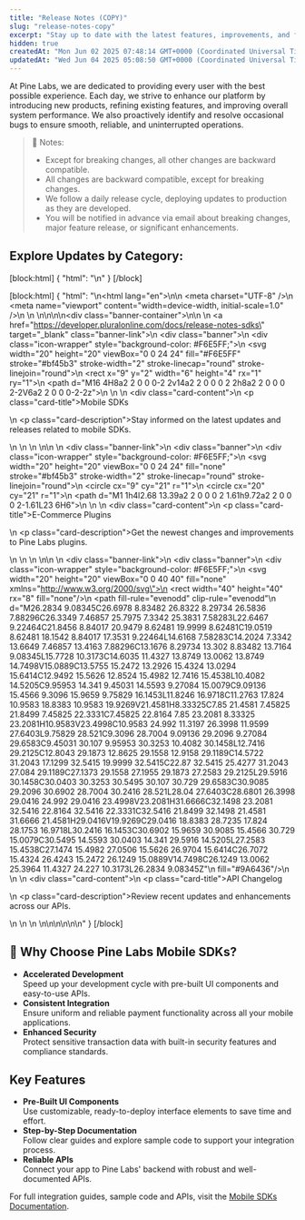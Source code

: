 ```yaml
---
title: "Release Notes (COPY)"
slug: "release-notes-copy"
excerpt: "Stay up to date with the latest features, improvements, and fixes across all Pine Labs products and services."
hidden: true
createdAt: "Mon Jun 02 2025 07:48:14 GMT+0000 (Coordinated Universal Time)"
updatedAt: "Wed Jun 04 2025 05:08:50 GMT+0000 (Coordinated Universal Time)"
---
```

At Pine Labs, we are dedicated to providing every user with the best possible experience. Each day, we strive to enhance our platform by introducing new products, refining existing features, and improving overall system performance. We also proactively identify and resolve occasional bugs to ensure smooth, reliable, and uninterrupted operations.

> 🔔 Notes:
> 
> - Except for breaking changes, all other changes are backward compatible.
> - All changes are backward compatible, except for breaking changes. 
> - We follow a daily release cycle, deploying updates to production as they are developed. 
> - You will be notified in advance via email about breaking changes, major feature release, or significant enhancements.

## Explore Updates by Category:

[block:html]
{
  "html": "<style>\n  .banner-container {\n    display: flex;\n    flex-wrap: wrap;\n    gap: 20px;\n  }\n\n  .banner-link {\n    text-decoration: none;\n    color: inherit;\n    width: calc(50% - 10px); /* 2-column layout with spacing */\n    margin-bottom: 20px;\n  }\n\n  .banner {\n    background-color: #faf8fd;\n    border: 1px solid #e0e0e0;\n    border-radius: 12px;\n    padding: 12px 16px;\n    display: flex;\n    align-items: flex-start;\n    gap: 12px;\n    min-height: 100px;\n    box-shadow: 0 2px 6px rgba(0, 0, 0, 0.05);\n    transition: box-shadow 0.3s ease;\n    width: 100%;\n    box-sizing: border-box;\n  }\n\n  .banner:hover {\n    box-shadow: 0 4px 12px rgba(0, 0, 0, 0.1);\n  }\n\n  .icon-wrapper {\n    width: 36px;\n    height: 36px;\n    border-radius: 8px;\n    display: flex;\n    justify-content: center;\n    align-items: center;\n    flex-shrink: 0;\n    align-self: flex-start;\n    margin-top: 4px;\n  }\n\n  .card-content {\n    display: flex;\n    flex-direction: column;\n    justify-content: flex-start;\n  }\n\n  .card-title {\n    font-size: 1rem;\n    font-weight: 600;\n    color: #1C1C1C;\n    margin: 0 0 4px 0;\n  }\n\n  .card-description {\n    font-size: 0.9rem;\n    color: #555;\n    margin: 0;\n    line-height: 1.4;\n  }\n</style>\n"
}
[/block]


[block:html]
{
  "html": "<!DOCTYPE html>\n<html lang=\"en\">\n<head>\n  <meta charset=\"UTF-8\" />\n  <meta name=\"viewport\" content=\"width=device-width, initial-scale=1.0\" />\n  <title>Banners Layout</title>\n  <style>\n    .banner-container {\n      display: flex;\n      flex-wrap: wrap;\n      gap: 20px;\n    }\n\n    .banner-link {\n      text-decoration: none;\n      color: inherit;\n      width: calc(50% - 10px); /* Two per row */\n      margin-bottom: 20px;\n    }\n\n    .banner {\n      background-color: #faf8fd;\n      border: 1px solid #e0e0e0;\n      border-radius: 12px;\n      padding: 12px 16px;\n      display: flex;\n      align-items: flex-start;\n      gap: 12px;\n      min-height: 100px;\n      box-shadow: 0 2px 6px rgba(0, 0, 0, 0.05);\n      transition: box-shadow 0.3s ease;\n      width: 100%;\n      box-sizing: border-box;\n    }\n\n    .banner:hover {\n      box-shadow: 0 4px 12px rgba(0, 0, 0, 0.1);\n    }\n\n    .icon-wrapper {\n      width: 36px;\n      height: 36px;\n      border-radius: 8px;\n      display: flex;\n      justify-content: center;\n      align-items: center;\n      flex-shrink: 0;\n      align-self: flex-start;\n      margin-top: 4px;\n    }\n\n    .card-content {\n      display: flex;\n      flex-direction: column;\n      justify-content: flex-start;\n    }\n\n    .card-title {\n      font-size: 1rem;\n      font-weight: 600;\n      color: #1C1C1C;\n      margin: 0 0 4px 0;\n    }\n\n    .card-description {\n      font-size: 0.9rem;\n      color: #555;\n      margin: 0;\n      line-height: 1.4;\n    }\n  </style>\n</head>\n<body>\n\n<div class=\"banner-container\">\n\n  <!-- Mobile SDKs -->\n  <a href=\"https://developer.pluralonline.com/docs/release-notes-sdks\" target=\"_blank\" class=\"banner-link\">\n    <div class=\"banner\">\n      <div class=\"icon-wrapper\" style=\"background-color: #F6E5FF;\">\n        <svg width=\"20\" height=\"20\" viewBox=\"0 0 24 24\" fill=\"#F6E5FF\" stroke=\"#bf45b3\" stroke-width=\"2\" stroke-linecap=\"round\" stroke-linejoin=\"round\">\n          <rect x=\"9\" y=\"2\" width=\"6\" height=\"4\" rx=\"1\" ry=\"1\"></rect>\n          <path d=\"M16 4H8a2 2 0 0 0-2 2v14a2 2 0 0 0 2 2h8a2 2 0 0 0 2-2V6a2 2 0 0 0-2-2z\"></path>\n        </svg>\n      </div>\n      <div class=\"card-content\">\n        <p class=\"card-title\">Mobile SDKs</p>\n        <p class=\"card-description\">Stay informed on the latest updates and releases related to mobile SDKs.</p>\n      </div>\n    </div>\n  </a>\n\n  <!-- E-Commerce Plugins -->\n  <div class=\"banner-link\">\n    <div class=\"banner\">\n      <div class=\"icon-wrapper\" style=\"background-color: #F6E5FF;\">\n        <svg width=\"20\" height=\"20\" viewBox=\"0 0 24 24\" fill=\"none\" stroke=\"#bf45b3\" stroke-width=\"2\" stroke-linecap=\"round\" stroke-linejoin=\"round\">\n          <circle cx=\"9\" cy=\"21\" r=\"1\"></circle>\n          <circle cx=\"20\" cy=\"21\" r=\"1\"></circle>\n          <path d=\"M1 1h4l2.68 13.39a2 2 0 0 0 2 1.61h9.72a2 2 0 0 0 2-1.61L23 6H6\"></path>\n        </svg>\n      </div>\n      <div class=\"card-content\">\n        <p class=\"card-title\">E-Commerce Plugins</p>\n        <p class=\"card-description\">Get the newest changes and improvements to Pine Labs plugins.</p>\n      </div>\n    </div>\n  </div>\n\n  <!-- API Changelog -->\n  <div class=\"banner-link\">\n    <div class=\"banner\">\n      <div class=\"icon-wrapper\" style=\"background-color: #F6E5FF;\">\n        <svg width=\"20\" height=\"20\" viewBox=\"0 0 40 40\" fill=\"none\" xmlns=\"http://www.w3.org/2000/svg\">\n          <rect width=\"40\" height=\"40\" rx=\"8\" fill=\"none\"/>\n          <path fill-rule=\"evenodd\" clip-rule=\"evenodd\"\n            d=\"M26.2834 9.08345C26.6978 8.83482 26.8322 8.29734 26.5836 7.88296C26.3349 7.46857 25.7975 7.3342 25.3831 7.58283L22.6467 9.22464C21.8456 8.84017 20.9479 8.62481 19.9999 8.62481C19.0519 8.62481 18.1542 8.84017 17.3531 9.22464L14.6168 7.58283C14.2024 7.3342 13.6649 7.46857 13.4163 7.88296C13.1676 8.29734 13.302 8.83482 13.7164 9.08345L15.7728 10.3173C14.6035 11.4327 13.8749 13.0062 13.8749 14.7498V15.0889C13.5755 15.2472 13.2926 15.4324 13.0294 15.6414C12.9492 15.5626 12.8524 15.4982 12.7416 15.4538L10.4082 14.5205C9.95953 14.341 9.45031 14.5593 9.27084 15.0079C9.09136 15.4566 9.3096 15.9659 9.75829 16.1453L11.8246 16.9718C11.2763 17.824 10.9583 18.8383 10.9583 19.9269V21.4581H8.33325C7.85 21.4581 7.45825 21.8499 7.45825 22.3331C7.45825 22.8164 7.85 23.2081 8.33325 23.2081H10.9583V23.4998C10.9583 24.992 11.3197 26.3998 11.9599 27.6403L9.75829 28.521C9.3096 28.7004 9.09136 29.2096 9.27084 29.6583C9.45031 30.107 9.95953 30.3253 10.4082 30.1458L12.7416 29.2125C12.8043 29.1873 12.8625 29.1558 12.9158 29.1189C14.5722 31.2043 17.1299 32.5415 19.9999 32.5415C22.87 32.5415 25.4277 31.2043 27.084 29.1189C27.1373 29.1558 27.1955 29.1873 27.2583 29.2125L29.5916 30.1458C30.0403 30.3253 30.5495 30.107 30.729 29.6583C30.9085 29.2096 30.6902 28.7004 30.2416 28.521L28.04 27.6403C28.6801 26.3998 29.0416 24.992 29.0416 23.4998V23.2081H31.6666C32.1498 23.2081 32.5416 22.8164 32.5416 22.3331C32.5416 21.8499 32.1498 21.4581 31.6666 21.4581H29.0416V19.9269C29.0416 18.8383 28.7235 17.824 28.1753 16.9718L30.2416 16.1453C30.6902 15.9659 30.9085 15.4566 30.729 15.0079C30.5495 14.5593 30.0403 14.341 29.5916 14.5205L27.2583 15.4538C27.1474 15.4982 27.0506 15.5626 26.9704 15.6414C26.7072 15.4324 26.4243 15.2472 26.1249 15.0889V14.7498C26.1249 13.0062 25.3964 11.4327 24.227 10.3173L26.2834 9.08345Z\"\n            fill=\"#9A6436\"/>\n        </svg>\n      </div>\n      <div class=\"card-content\">\n        <p class=\"card-title\">API Changelog</p>\n        <p class=\"card-description\">Review recent updates and enhancements across our APIs.</p>\n      </div>\n    </div>\n  </div>\n\n</div>\n\n</body>\n</html>\n"
}
[/block]


## 🚀 Why Choose Pine Labs Mobile SDKs?

- **Accelerated Development**  
    Speed up your development cycle with pre-built UI components and easy-to-use APIs.
- **Consistent Integration**  
  Ensure uniform and reliable payment functionality across all your mobile applications.
- **Enhanced Security**  
  Protect sensitive transaction data with built-in security features and compliance standards.

## Key Features

- **Pre-Built UI Components**  
  Use customizable, ready-to-deploy interface elements to save time and effort.
- **Step-by-Step Documentation**  
  Follow clear guides and explore sample code to support your integration process.
- **Reliable APIs**  
  Connect your app to Pine Labs' backend with robust and well-documented APIs.

For full integration guides, sample code and APIs, visit the [Mobile SDKs Documentation](https://developer.pluralonline.com/docs/sdks).

